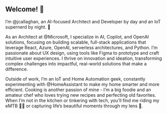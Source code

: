 ## Welcome! 👋

I’m @jcallaghan, an AI-focused Architect and Developer by day and an IoT supernerd by night. 🚀

As an Architect at @Microsoft, I specialize in AI, Copilot, and OpenAI solutions, focusing on building scalable, full-stack applications that leverage React, Azure, OpenAI, serverless architectures, and Python. I’m passionate about UX design, using tools like Figma to prototype and craft intuitive user experiences. I thrive on innovation and ideation, transforming complex challenges into impactful, real-world solutions that make a difference.

Outside of work, I’m an IoT and Home Automation geek, constantly experimenting with @HomeAssistant to make my home smarter and more efficient. Cooking is another passion of mine - I’m a big foodie and an amateur chef who loves trying new recipes and perfecting old favorites. When I’m not in the kitchen or tinkering with tech, you’ll find me riding my eMTB 🚵‍♂️ or capturing life’s beautiful moments through my lens 📸.
